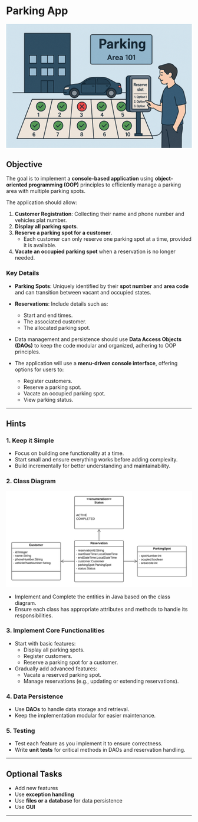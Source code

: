 # **Parking App**
![parking_app1.png](img/parking_app1.png)
## **Objective**

The goal is to implement a **console-based application** using **object-oriented programming (OOP)** principles to
efficiently manage a parking area with multiple parking spots.

The application should allow:

1. **Customer Registration**: Collecting their name and phone number and vehicles plat number.
2. **Display all parking spots**.
3. **Reserve a parking spot for a customer**.
   - Each customer can only reserve one parking spot at a time, provided it is available.
4. **Vacate an occupied parking spot** when a reservation is no longer needed.


### **Key Details**

- **Parking Spots**: Uniquely identified by their **spot number** and **area code** and can transition between vacant and occupied states.
- **Reservations**: Include details such as:
  - Start and end times.
  - The associated customer.
  - The allocated parking spot.

- Data management and persistence should use **Data Access Objects (DAOs)** to keep the code modular and organized,
adhering to OOP principles.

- The application will use a **menu-driven console interface**, offering options for users to:
  - Register customers.
  - Reserve a parking spot.
  - Vacate an occupied parking spot.
  - View parking status.

---

## **Hints**

### **1. Keep it Simple**

- Focus on building one functionality at a time.
- Start small and ensure everything works before adding complexity.
- Build incrementally for better understanding and maintainability.

### **2. Class Diagram**

![Class Diagram - Parking App.png](img/Class%20Diagram%20-%20Parking%20App.png)

- Implement and Complete the entities in Java based on the class diagram.
- Ensure each class has appropriate attributes and methods to handle its responsibilities.

### **3. Implement Core Functionalities**

- Start with basic features:
  - Display all parking spots.
  - Register customers.
  - Reserve a parking spot for a customer.
- Gradually add advanced features:
  - Vacate a reserved parking spot.
  - Manage reservations (e.g., updating or extending reservations).

### **4. Data Persistence**

- Use **DAOs** to handle data storage and retrieval.
- Keep the implementation modular for easier maintenance.

### **5. Testing**

- Test each feature as you implement it to ensure correctness.
- Write **unit tests** for critical methods in DAOs and reservation handling.

---

## **Optional Tasks**

- Add new features
- Use **exception handling**
- Use **files or a database** for data persistence
- Use **GUI**

---